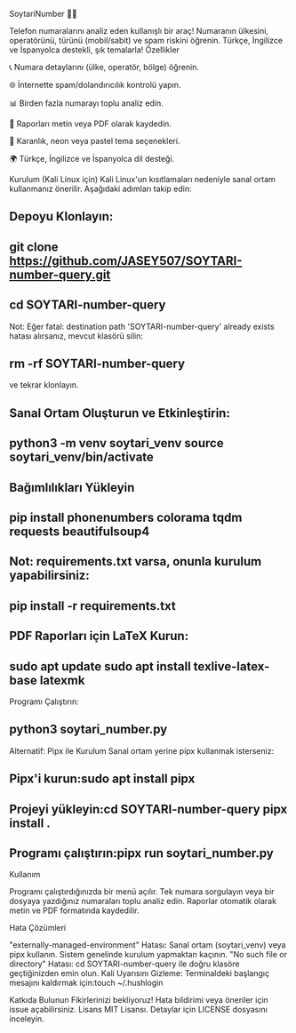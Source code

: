 SoytariNumber 🕵️‍♂️

Telefon numaralarını analiz eden kullanışlı bir araç! Numaranın ülkesini, operatörünü, türünü (mobil/sabit) ve spam riskini öğrenin. Türkçe, İngilizce ve İspanyolca destekli, şık temalarla!
Özellikler



📞 Numara detaylarını (ülke, operatör, bölge) öğrenin.


🌐 İnternette spam/dolandırıcılık kontrolü yapın.


📊 Birden fazla numarayı toplu analiz edin.


📄 Raporları metin veya PDF olarak kaydedin.


🎨 Karanlık, neon veya pastel tema seçenekleri.


🌍 Türkçe, İngilizce ve İspanyolca dil desteği.

Kurulum (Kali Linux için)
Kali Linux'un kısıtlamaları nedeniyle sanal ortam kullanmanız önerilir. Aşağıdaki adımları takip edin:


Depoyu Klonlayın:
-
git clone https://github.com/JASEY507/SOYTARI-number-query.git
-
cd SOYTARI-number-query
-
Not: Eğer fatal: destination path 'SOYTARI-number-query' already exists hatası alırsanız, mevcut klasörü silin:

rm -rf SOYTARI-number-query
-
ve tekrar klonlayın.

Sanal Ortam Oluşturun ve Etkinleştirin:
-
python3 -m venv soytari_venv
source soytari_venv/bin/activate
-


Bağımlılıkları Yükleyin
-
pip install phonenumbers colorama tqdm requests beautifulsoup4
-
Not: requirements.txt varsa, onunla kurulum yapabilirsiniz:
-
pip install -r requirements.txt
-

PDF Raporları için LaTeX Kurun:
-
sudo apt update
sudo apt install texlive-latex-base latexmk
-

Programı Çalıştırın:

python3 soytari_number.py
-


Alternatif: Pipx ile Kurulum
Sanal ortam yerine pipx kullanmak isterseniz:

Pipx'i kurun:sudo apt install pipx
-

Projeyi yükleyin:cd SOYTARI-number-query
pipx install .
-

Programı çalıştırın:pipx run soytari_number.py
-


Kullanım


Programı çalıştırdığınızda bir menü açılır.
Tek numara sorgulayın veya bir dosyaya yazdığınız numaraları toplu analiz edin.
Raporlar otomatik olarak metin ve PDF formatında kaydedilir.

Hata Çözümleri


"externally-managed-environment" Hatası: Sanal ortam (soytari_venv) veya pipx kullanın. Sistem genelinde kurulum yapmaktan kaçının.
"No such file or directory" Hatası: cd SOYTARI-number-query ile doğru klasöre geçtiğinizden emin olun.
Kali Uyarısını Gizleme: Terminaldeki başlangıç mesajını kaldırmak için:touch ~/.hushlogin



Katkıda Bulunun
Fikirlerinizi bekliyoruz! Hata bildirimi veya öneriler için issue açabilirsiniz.
Lisans
MIT Lisansı. Detaylar için LICENSE dosyasını inceleyin.
